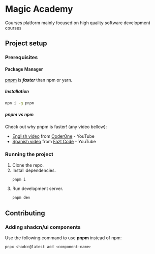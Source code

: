 # Magic Academy

Courses platform mainly focused on high quality software development courses

## Project setup

### Prerequisites

#### Package Manager

[pnpm](https://pnpm.io/es/installation) is **_faster_** than npm or yarn.

##### Installation

```bash
npm i -g pnpm
```

##### pnpm vs npm

Check out why pnpm is faster! (any video bellow):

- [English video](https://www.youtube.com/watch?v=d1E31WPR70g) from [CoderOne](https://www.youtube.com/@CoderOne) - YouTube
- [Spanish video](https://www.youtube.com/watch?v=MZ6JxWWCA5M) from [Fazt Code](https://www.youtube.com/@FaztCode) - YouTube

### Running the project

1. Clone the repo.
2. Install dependencies.
   ```bash
   pnpm i
   ```
3. Run development server.
   ```bash
   pnpm dev
   ```

## Contributing
### Adding shadcn/ui components
Use the following command to use **pnpm** instead of npm:

```bash
pnpx shadcn@latest add <component-name>
```